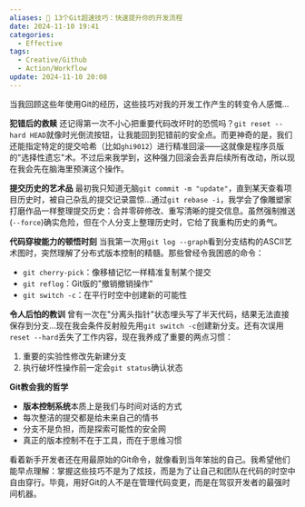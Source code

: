 ```yaml
---
aliases: 🔄 13个Git超速技巧：快速提升你的开发流程
date: 2024-11-10 19:41
categories:
  - Effective
tags:
  - Creative/Github
  - Action/Workflow
update: 2024-11-10 20:08
---
```

当我回顾这些年使用Git的经历，这些技巧对我的开发工作产生的转变令人感慨... 

**犯错后的救赎**
还记得第一次不小心把重要代码改坏时的恐慌吗？`git reset --hard HEAD`就像时光倒流按钮，让我能回到犯错前的安全点。而更神奇的是，我们还能指定特定的提交哈希（比如`ghi9012`）进行精准回滚——这就像是程序员版的"选择性遗忘"术。不过后来我学到，这种强力回滚会丢弃后续所有改动，所以现在我会先在脑海里预演这个操作。

**提交历史的艺术品**
最初我只知道无脑`git commit -m "update"`，直到某天查看项目历史时，被自己杂乱的提交记录震惊...通过`git rebase -i`，我学会了像雕塑家打磨作品一样整理提交历史：合并零碎修改、重写清晰的提交信息。虽然强制推送(`--force`)确实危险，但在个人分支上整理历史时，它给了我重构历史的勇气。

**代码穿梭能力的顿悟时刻**
当我第一次用`git log --graph`看到分支结构的ASCII艺术图时，突然理解了分布式版本控制的精髓。那些曾经令我困惑的命令：
- `git cherry-pick`：像移植记忆一样精准复制某个提交
- `git reflog`：Git版的"撤销撤销操作"
- `git switch -c`：在平行时空中创建新的可能性

**令人后怕的教训**
曾有一次在"分离头指针"状态埋头写了半天代码，结果无法直接保存到分支...现在我会条件反射般先用`git switch -c`创建新分支。还有次误用`reset --hard`丢失了工作内容，现在我养成了重要的两点习惯：
1. 重要的实验性修改先新建分支
2. 执行破坏性操作前一定会`git status`确认状态

**Git教会我的哲学**
- **版本控制系统**本质上是我们与时间对话的方式
- 每次整洁的提交都是给未来自己的情书
- 分支不是负担，而是探索可能性的安全网
- 真正的版本控制不在于工具，而在于思维习惯

看着新手开发者还在用最原始的Git命令，就像看到当年笨拙的自己。我希望他们能早点理解：掌握这些技巧不是为了炫技，而是为了让自己和团队在代码的时空中自由穿行。毕竟，用好Git的人不是在管理代码变更，而是在驾驭开发者的最强时间机器。